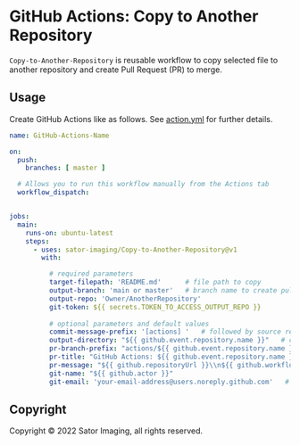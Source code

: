 # GitHub Actions: Copy to Another Repository

`Copy-to-Another-Repository` is reusable workflow to copy selected file to another repository and create Pull Request (PR) to merge.


## Usage

Create GitHub Actions like as follows.
See [action.yml](https://github.com/sator-imaging/Copy-to-Another-Repository/blob/main/action.yml) for further details.


```yaml
name: GitHub-Actions-Name

on:
  push:
    branches: [ master ]

  # Allows you to run this workflow manually from the Actions tab
  workflow_dispatch:


jobs:
  main:
    runs-on: ubuntu-latest
    steps:
      - uses: sator-imaging/Copy-to-Another-Repository@v1
        with:

          # required parameters
          target-filepath: 'README.md'      # file path to copy
          output-branch: 'main or master'   # branch name to create pull request
          output-repo: 'Owner/AnotherRepository'
          git-token: ${{ secrets.TOKEN_TO_ACCESS_OUTPUT_REPO }}
          
          # optional parameters and default values
          commit-message-prefix: '[actions] '   # followed by source repository name
          output-directory: "${{ github.event.repository.name }}"   # copy file into sub directory
          pr-branch-prefix: "actions/${{ github.event.repository.name }}"   # branch name prefix followed by date and time
          pr-title: "GitHub Actions: ${{ github.event.repository.name }}"
          pr-message: "${{ github.repositoryUrl }}\\n${{ github.workflow }}${{ github.action }}"
          git-name: "${{ github.actor }}"
          git-email: 'your-email-address@users.noreply.github.com'   # user icon is not displayed if not set
```


## Copyright

Copyright &copy; 2022 Sator Imaging, all rights reserved.
